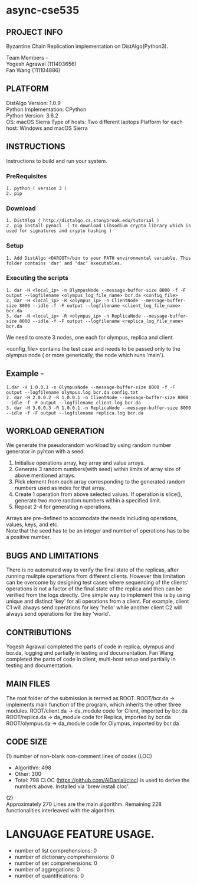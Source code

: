 # async-cse535

## PROJECT INFO
Byzantine Chain Replication implementation on DistAlgo(Python3). 

Team Members -  
Yogesh Agrawal (111493656)  
Fan Wang       (111104886)  

## PLATFORM  
DistAlgo Version:       1.0.9  
Python Implementation:  CPython  
Python Version:         3.6.2  
OS:                     macOS Sierra
Type of hosts:          Two different laptops
Platform for each host: Windows and macOS Sierra

## INSTRUCTIONS  
Instructions to build and run your system.
### PreRequisites
    1. python ( version 3 )
    2. pip

### Download
    1. DistAlgo ( http://distalgo.cs.stonybrook.edu/tutorial )
    2. pip install pynacl  ( to download Libsodium crypto library which is used for signatures and crypto hashing )

### Setup
    1. Add DistAlgo <DAROOT>/bin to your PATH environmental variable. This folder contains 'dar' and 'dac' executables.

### Executing the scripts

    1. dar -H <local_ip> -n OlympusNode --message-buffer-size 8000 -f -F output --logfilename <olympus_log_file_name> bcr.da <config_file>
    2. dar -H <local_ip> -R <olympus_ip> -n ClientNode --message-buffer-size 8000 --idle -f -F output --logfilename <client_log_file_name> bcr.da
    3. dar -H <local_ip> -R <olympus_ip> -n ReplicaNode --message-buffer-size 8000 --idle -f -F output --logfilename <replica_log_file_name> bcr.da
We need to create 3 nodes, one each for olympus, replica and client.

<config_file> contains the test case and needs to be passed only to the olympus node ( or more generically, the node which runs 'main').

## Example - 
    1.dar -H 1.0.0.1 -n OlympusNode --message-buffer-size 8000 -f -F output --logfilename olympus.log bcr.da config.txt
    2. dar -H 2.0.0.2 -R 1.0.0.1 -n ClientNode --message-buffer-size 8000 --idle -f -F output --logfilename client.log bcr.da
    3. dar -H 3.0.0.3 -R 1.0.0.1 -n ReplicaNode --message-buffer-size 8000 --idle -f -F output --logfilename replica.log bcr.da

## WORKLOAD GENERATION
We generate the pseudorandom workload by using random number generator in pyhton with a seed.
1. Initialise operations array, key array and value arrays.
2. Generate 3 random numbers(with seed) within limits of array size of above mentioned arrays.
3. Pick element from each array corresponding to the generated random numbers used as index for that array.
4. Create 1 operation from above selected values. If operation is slice(), generate two more random numbers within a specified limit.
5. Repeat 2-4 for generating n operations.

Arrays are pre-defined to accomodate the needs including operations, values, keys, and etc.  
Note that the seed has to be an integer and number of operations has to be a positive number.
  
## BUGS AND LIMITATIONS
There is no automated way to verify the final state of the replicas, after running mulitple operartions from different clients.
However this limitation can be overcome by designing test cases where sequencing of the clients' operations is not a factor of the final state of the replica and then can be verified from the logs directly.
One simple way to implement this is by using unique and distinct 'key' for all operations from a client.
For example, client C1 will always send operations for key 'hello' while another client C2 will always send operations for the key 'world'.


## CONTRIBUTIONS
Yogesh Agrawal completed the parts of code in replica, olympus and bcr.da, logging and partially in testing and documentation.
Fan Wang completed the parts of code in client, multi-host setup and partially in  testing and documentation.


## MAIN FILES
The root folder of the submission is termed as ROOT.
ROOT/bcr.da     -> implements main function of the program, which inherits the other three modules.
ROOT/client.da  -> da_module code for Client, imported by bcr.da
ROOT/replica.da -> da_module code for Replica, imported by bcr.da
ROOT/olympus.da -> da_module code for Olympus, imported by bcr.da

## CODE SIZE
(1) number of non-blank non-comment lines of codes (LOC)
- Algorithm: 498
- Other: 300
- Total: 798
CLOC (https://github.com/AlDanial/cloc) is used to derive the numbers above.
Installed via 'brew install cloc'.

(2)  
Approximately 270 Lines are the main algorithm.
Remaining 228 functionalities interleaved with the algorithm.

# LANGUAGE FEATURE USAGE.  
- number of list comprehensions: 0
- number of dictionary comprehensions: 0
- number of set comprehensions: 0
- number of aggregations: 0
- number of quantifications: 0

